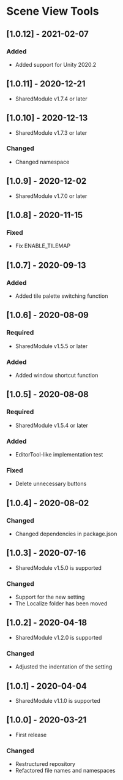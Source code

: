 # Scene View Tools

## [1.0.12] - 2021-02-07

### Added
- Added support for Unity 2020.2

## [1.0.11] - 2020-12-21
- SharedModule v1.7.4 or later

## [1.0.10] - 2020-12-13
- SharedModule v1.7.3 or later

### Changed
- Changed namespace

## [1.0.9] - 2020-12-02
- SharedModule v1.7.0 or later

## [1.0.8] - 2020-11-15

### Fixed
- Fix ENABLE_TILEMAP

## [1.0.7] - 2020-09-13

### Added
- Added tile palette switching function

## [1.0.6] - 2020-08-09

### Required
- SharedModule v1.5.5 or later

### Added
- Added window shortcut function

## [1.0.5] - 2020-08-08

### Required
- SharedModule v1.5.4 or later

### Added
- EditorTool-like implementation test

### Fixed
- Delete unnecessary buttons

## [1.0.4] - 2020-08-02

### Changed
- Changed dependencies in package.json

## [1.0.3] - 2020-07-16
- SharedModule v1.5.0 is supported

### Changed
- Support for the new setting
- The Localize folder has been moved

## [1.0.2] - 2020-04-18
- SharedModule v1.2.0 is supported

### Changed
- Adjusted the indentation of the setting

## [1.0.1] - 2020-04-04
- SharedModule v1.1.0 is supported

## [1.0.0] - 2020-03-21
- First release

### Changed
- Restructured repository
- Refactored file names and namespaces